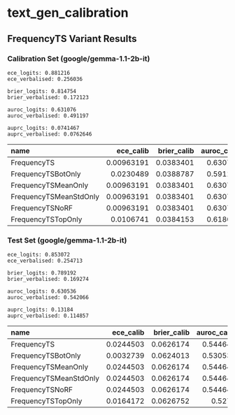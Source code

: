 # text_gen_calibration

## FrequencyTS Variant Results
### Calibration Set (google/gemma-1.1-2b-it)
```
ece_logits: 0.881216
ece_verbalised: 0.256036

brier_logits: 0.814754
brier_verbalised: 0.172123

auroc_logits: 0.631076
auroc_verbalised: 0.491197

auprc_logits: 0.0741467
auprc_verbalised: 0.0762646
```
| name                   |   ece_calib |   brier_calib |   auroc_calib |   auprc_calib |
|:-----------------------|------------:|--------------:|--------------:|--------------:|
| FrequencyTS            |  0.00963191 |     0.0383401 |      0.630787 |     0.0652092 |
| FrequencyTSBotOnly     |  0.0230489  |     0.0388787 |      0.591146 |     0.070289  |
| FrequencyTSMeanOnly    |  0.00963191 |     0.0383401 |      0.630787 |     0.0652092 |
| FrequencyTSMeanStdOnly |  0.00963191 |     0.0383401 |      0.630787 |     0.0652092 |
| FrequencyTSNoRF        |  0.00963191 |     0.0383401 |      0.630787 |     0.0652092 |
| FrequencyTSTopOnly     |  0.0106741  |     0.0384153 |      0.618056 |     0.0634603 |

### Test Set (google/gemma-1.1-2b-it)
```
ece_logits: 0.853072
ece_verbalised: 0.254713

brier_logits: 0.789192
brier_verbalised: 0.169274

auroc_logits: 0.630536
auroc_verbalised: 0.542066

auprc_logits: 0.13184
auprc_verbalised: 0.114857
```
| name                   |   ece_calib |   brier_calib |   auroc_calib |   auprc_calib |
|:-----------------------|------------:|--------------:|--------------:|--------------:|
| FrequencyTS            |   0.0244503 |     0.0626174 |      0.544643 |     0.0777686 |
| FrequencyTSBotOnly     |   0.0032739 |     0.0624013 |      0.530536 |     0.0837853 |
| FrequencyTSMeanOnly    |   0.0244503 |     0.0626174 |      0.544643 |     0.0777686 |
| FrequencyTSMeanStdOnly |   0.0244503 |     0.0626174 |      0.544643 |     0.0777686 |
| FrequencyTSNoRF        |   0.0244503 |     0.0626174 |      0.544643 |     0.0777686 |
| FrequencyTSTopOnly     |   0.0164172 |     0.0626752 |      0.5275   |     0.0748827 |